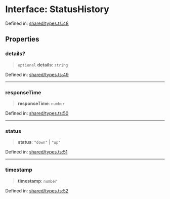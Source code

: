 # Interface: StatusHistory

Defined in: [shared/types.ts:48](https://github.com/Nick2bad4u/Uptime-Watcher/blob/dca5483e793478722cd3e6e125cafcec5fc771f0/shared/types.ts#L48)

## Properties

### details?

> `optional` **details**: `string`

Defined in: [shared/types.ts:49](https://github.com/Nick2bad4u/Uptime-Watcher/blob/dca5483e793478722cd3e6e125cafcec5fc771f0/shared/types.ts#L49)

***

### responseTime

> **responseTime**: `number`

Defined in: [shared/types.ts:50](https://github.com/Nick2bad4u/Uptime-Watcher/blob/dca5483e793478722cd3e6e125cafcec5fc771f0/shared/types.ts#L50)

***

### status

> **status**: `"down"` \| `"up"`

Defined in: [shared/types.ts:51](https://github.com/Nick2bad4u/Uptime-Watcher/blob/dca5483e793478722cd3e6e125cafcec5fc771f0/shared/types.ts#L51)

***

### timestamp

> **timestamp**: `number`

Defined in: [shared/types.ts:52](https://github.com/Nick2bad4u/Uptime-Watcher/blob/dca5483e793478722cd3e6e125cafcec5fc771f0/shared/types.ts#L52)
